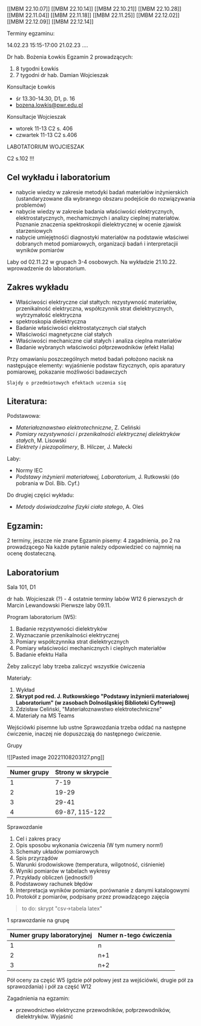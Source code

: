 [[MBM 22.10.07]]
[[MBM 22.10.14]]
[[MBM 22.10.21]]
[[MBM 22.10.28]]
[[MBM 22.11.04]]
[[MBM 22.11.18]]
[[MBM 22.11.25]]
[[MBM 22.12.02]]
[[MBM 22.12.09]]
[[MBM 22.12.14]]


Terminy egzaminu:

14.02.23 15:15-17:00
21.02.23 ....

Dr hab. Bożenia Łowkis
Egzamin
2 prowadzących:

1. 8 tygodni Łowkis
2. 7 tygodni dr hab. Damian Wojcieszak

Konsultacje Łowkis

* śr 13.30-14.30, D1, p. 16
* bozena.lowkis@pwr.edu.pl

Konsultacje Wojcieszak

- wtorek 11-13 C2 s. 406
- czwartek 11-13 C2 s.406

LABOTATORIUM WOJCIESZAK

C2 s.102 !!!

## Cel wykładu i laboratorium

* nabycie wiedzy w zakresie metodyki badań materiałów inżynierskich (ustandaryzowane dla wybranego obszaru podejście do rozwiązywania problemów)
* nabycie wiedzy w zakresie badania właściwości elektrycznych, elektrostatycznych, mechamicznych i analizy cieplnej materiałów. Poznanie znaczenia spektroskopii dielektrycznej w ocenie zjawisk starzeniowych
* nabycie umiejętnośći diagnostyki materiałów na podstawie właściwei dobranych metod pomiarowych, organizacji badań i interpretacjii wyników pomiarów

Laby od 02.11.22 w grupach 3-4 osobowych. 
Na wykładzie 21.10.22. wprowadzenie do laboratorium.

## Zakres wykładu

* Właściwości elektryczne ciał stałtych: rezystywność materiałów, przenikalność elektryczna, współczynnik strat dielektrycznych, wytrzymałość elektryczna
* spektroskopia dielektryczna
* Badanie właściwości elektrostatycznych ciał stałych
* Właściwości magnetyczne ciał stałych
* Właściwości mechaniczne ciał stałych i analiza cieplna materiałów
* Badanie wybranych właściwości półprzewodników (efekt Halla)

Przy omawianiu poszczególnych metod badań położono nacisk na następujące elementy: wyjaśnienie podstaw fizycznych, opis aparatury pomiarowej, pokazanie możliwości badawczych

`Slajdy o przedmiotowych efektach uczenia się`

## Literatura:
Podstawowa:

* *Materiałoznawstwo elektrotechniczne*, Z. Celiński
* *Pomiary rezystywności i przenikalnośći elektrycznej dielektryków stałych*, M. Lisowski
* *Elektrety i piezopolimery*, B. Hilczer, J. Małecki

Laby:

* Normy IEC
* *Podstawy inżynierii materiałowej, Laboratorium*, J. Rutkowski (do pobrania w Dol. Bib. Cyf.)

Do drugiej części wykładu:

* *Metody doświadczalne fizyki ciała stałego*, A. Oleś

## Egzamin:

2 terminy, jeszcze nie znane
Egzamin pisemy: 4 zagadnienia, po 2 na prowadzącego
Na każde pytanie należy odpowiedzieć co najmniej na ocenę dostateczną.

## Laboratorium
Sala 101, D1

dr hab. Wojcieszak (?) - 4 ostatnie terminy labów W12
6 pierwszych dr Marcin Lewandowski
Pierwsze laby 09.11.

Program laboratorium (W5):

1. Badanie rezystywności dielektryków
2. Wyznaczanie przenikalności elektrycznej
3. Pomiary współczynnika strat dielektrycznych
4. Pomiary właściwości mechanicznych i cieplnych materiałów
5. Badanie efektu Halla

Żeby zaliczyć laby trzeba zaliczyć wszystkie ćwiczenia

Materiały:
1. Wykład
2. **Skrypt pod red. J. Rutkowskiego "Podstawy inżynierii materiałowej Laboratorium" (w zasobach Dolnośląskiej Biblioteki Cyfrowej)**
3. Zdzisław Celiński, "Materiałoznawstwo elektrotechniczne" 
4. Materiały na MS Teams

Wejściówki pisemne lub ustne
Sprawozdania trzeba oddać na następne ćwiczenie, inaczej nie dopuszczają do następnego ćwiczenie.

Grupy

![[Pasted image 20221108203127.png]]

|Numer grupy| Strony w skrypcie|
|-|-|
|1|7-19|
|2|19-29|
|3|29-41|
|4|69-87, 115-122|

Sprawozdanie
1. Cel i zakres pracy
2. Opis sposobu wykonania ćwiczenia (W tym numery norm!)
3. Schematy układów pomiarowych
4. Spis przyrządów
5. Warunki środowiskowe (temperatura, wilgotność, ciśnienie)
6. Wyniki pomiarów w tabelach wykresy
7. Przykłady obliczeń (jednostki!)
8. Podstawowy rachunek błędów
9. Interpretacja wyników pomiarów, porównanie z danymi katalogowymi
10. Protokół z pomiarów, podpisany przez prowadzącego zajęcia

>to do: skrypt "csv->tabela latex"

1 sprawozdanie na grupę

|Numer grupy laboratoryjnej |Numer n-tego ćwiczenia|
|-|-|
|1|n|
|2|n+1|
|3|n+2|

Pół oceny za część W5 (gdzie pół połowy jest za wejściówki, drugie pół za sprawozdania) i pół za część W12


Zagadnienia na egzamin:

- przewodnictwo elektryczne przewodników, połprzewodników, dielektryków. Wyjaśnić 